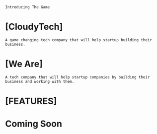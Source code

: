 
```Introducing The Game```


# [CloudyTech]
```A game changing tech company that will help startup building their business.```

# [We Are]
```A tech company that will help startup companies by building their business and working with them.```
# 
# [FEATURES]
<h1>Coming Soon</h1>

